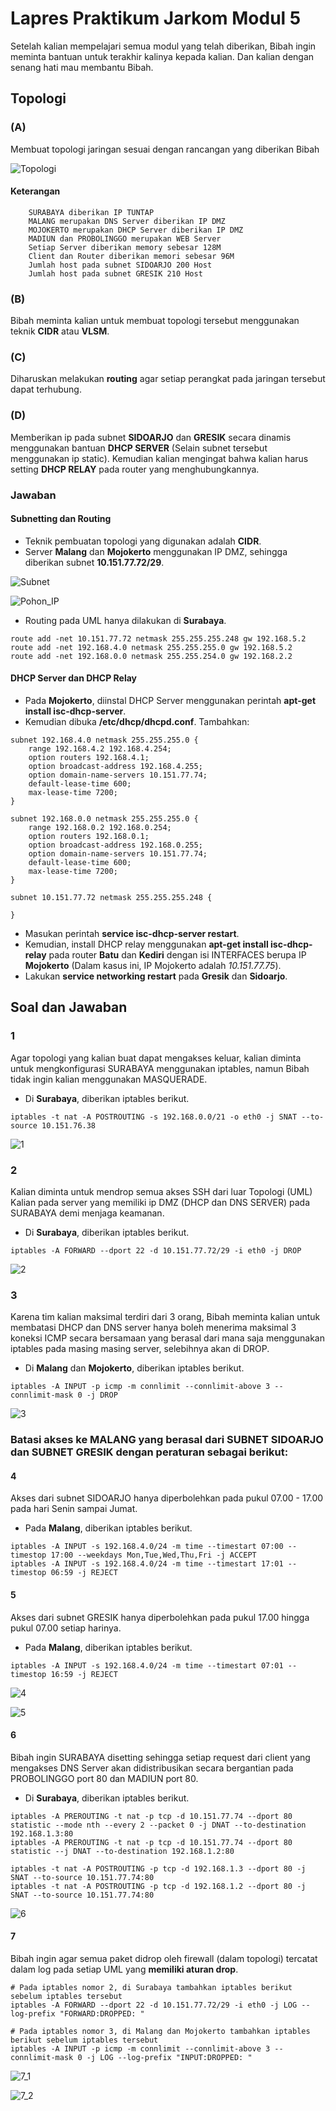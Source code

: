 # Lapres Praktikum Jarkom Modul 5

Setelah kalian mempelajari semua modul yang telah diberikan, Bibah ingin meminta bantuan untuk
terakhir kalinya kepada kalian. Dan kalian dengan senang hati mau membantu Bibah.

## Topologi

### (A)
Membuat topologi jaringan sesuai dengan rancangan yang diberikan Bibah

![Topologi](Topologi.png)

#### Keterangan
```
    SURABAYA diberikan IP TUNTAP
    MALANG merupakan DNS Server diberikan IP DMZ
    MOJOKERTO merupakan DHCP Server diberikan IP DMZ
    MADIUN dan PROBOLINGGO merupakan WEB Server
    Setiap Server diberikan memory sebesar 128M
    Client dan Router diberikan memori sebesar 96M
    Jumlah host pada subnet SIDOARJO 200 Host
    Jumlah host pada subnet GRESIK 210 Host
```

### (B)
Bibah meminta kalian untuk membuat topologi tersebut menggunakan teknik **CIDR** atau **VLSM**.

### (C)
Diharuskan melakukan **routing** agar setiap perangkat pada jaringan tersebut dapat terhubung.

### (D)
Memberikan ip pada subnet **SIDOARJO** dan **GRESIK** secara dinamis menggunakan bantuan **DHCP SERVER** (Selain subnet tersebut menggunakan ip static). Kemudian kalian mengingat bahwa kalian harus setting **DHCP RELAY** pada router yang menghubungkannya.

### Jawaban

#### Subnetting dan Routing
- Teknik pembuatan topologi yang digunakan adalah **CIDR**.
- Server **Malang** dan **Mojokerto** menggunakan IP DMZ, sehingga diberikan subnet **10.151.77.72/29**.

![Subnet](Subnet.png)

![Pohon_IP](Pohon_IP.png)

- Routing pada UML hanya dilakukan di **Surabaya**.
```
route add -net 10.151.77.72 netmask 255.255.255.248 gw 192.168.5.2
route add -net 192.168.4.0 netmask 255.255.255.0 gw 192.168.5.2
route add -net 192.168.0.0 netmask 255.255.254.0 gw 192.168.2.2
```

#### DHCP Server dan DHCP Relay
- Pada **Mojokerto**, diinstal DHCP Server menggunakan perintah **apt-get install isc-dhcp-server**.
- Kemudian dibuka **/etc/dhcp/dhcpd.conf**. Tambahkan:
```
subnet 192.168.4.0 netmask 255.255.255.0 {
    range 192.168.4.2 192.168.4.254;
    option routers 192.168.4.1;
    option broadcast-address 192.168.4.255;
    option domain-name-servers 10.151.77.74;
    default-lease-time 600;
    max-lease-time 7200;
}

subnet 192.168.0.0 netmask 255.255.255.0 {
    range 192.168.0.2 192.168.0.254;
    option routers 192.168.0.1;
    option broadcast-address 192.168.0.255;
    option domain-name-servers 10.151.77.74;
    default-lease-time 600;
    max-lease-time 7200;
}

subnet 10.151.77.72 netmask 255.255.255.248 {

}
```
- Masukan perintah **service isc-dhcp-server restart**.
- Kemudian, install DHCP relay menggunakan **apt-get install isc-dhcp-relay** pada router **Batu** dan **Kediri** dengan isi INTERFACES berupa IP **Mojokerto** (Dalam kasus ini, IP Mojokerto adalah *10.151.77.75*).
- Lakukan **service networking restart** pada **Gresik** dan **Sidoarjo**.

## Soal dan Jawaban

### 1
Agar topologi yang kalian buat dapat mengakses keluar, kalian diminta untuk mengkonfigurasi SURABAYA menggunakan iptables, namun Bibah tidak ingin kalian menggunakan MASQUERADE.

- Di **Surabaya**, diberikan iptables berikut.
```
iptables -t nat -A POSTROUTING -s 192.168.0.0/21 -o eth0 -j SNAT --to-source 10.151.76.38
```

![1](1.png)

### 2
Kalian diminta untuk mendrop semua akses SSH dari luar Topologi (UML) Kalian pada server yang memiliki ip DMZ (DHCP dan DNS SERVER) pada SURABAYA demi menjaga keamanan.

- Di **Surabaya**, diberikan iptables berikut.
```
iptables -A FORWARD --dport 22 -d 10.151.77.72/29 -i eth0 -j DROP
```

![2](2.png)

### 3
Karena tim kalian maksimal terdiri dari 3 orang, Bibah meminta kalian untuk membatasi DHCP dan DNS server hanya boleh menerima maksimal 3 koneksi ICMP secara bersamaan yang berasal dari mana saja menggunakan iptables pada masing masing server, selebihnya akan di DROP.

- Di **Malang** dan **Mojokerto**, diberikan iptables berikut.
```
iptables -A INPUT -p icmp -m connlimit --connlimit-above 3 --connlimit-mask 0 -j DROP
```

![3](3.png)

### Batasi akses ke MALANG yang berasal dari SUBNET SIDOARJO dan SUBNET GRESIK dengan peraturan sebagai berikut:

#### 4
Akses dari subnet SIDOARJO hanya diperbolehkan pada pukul 07.00 - 17.00 pada hari Senin sampai Jumat.

- Pada **Malang**, diberikan iptables berikut.
```
iptables -A INPUT -s 192.168.4.0/24 -m time --timestart 07:00 --timestop 17:00 --weekdays Mon,Tue,Wed,Thu,Fri -j ACCEPT
iptables -A INPUT -s 192.168.4.0/24 -m time --timestart 17:01 --timestop 06:59 -j REJECT
```

#### 5
Akses dari subnet GRESIK hanya diperbolehkan pada pukul 17.00 hingga pukul 07.00 setiap harinya.

- Pada **Malang**, diberikan iptables berikut.
```
iptables -A INPUT -s 192.168.4.0/24 -m time --timestart 07:01 --timestop 16:59 -j REJECT
```

![4](4.png)

![5](5.png)

#### 6
Bibah ingin SURABAYA disetting sehingga setiap request dari client yang mengakses DNS Server akan didistribusikan secara bergantian pada PROBOLINGGO port 80 dan MADIUN port 80.

- Di **Surabaya**, diberikan iptables berikut.
```
iptables -A PREROUTING -t nat -p tcp -d 10.151.77.74 --dport 80 statistic --mode nth --every 2 --packet 0 -j DNAT --to-destination 192.168.1.3:80
iptables -A PREROUTING -t nat -p tcp -d 10.151.77.74 --dport 80 statistic --j DNAT --to-destination 192.168.1.2:80

iptables -t nat -A POSTROUTING -p tcp -d 192.168.1.3 --dport 80 -j SNAT --to-source 10.151.77.74:80
iptables -t nat -A POSTROUTING -p tcp -d 192.168.1.2 --dport 80 -j SNAT --to-source 10.151.77.74:80
```

![6](6.png)

#### 7
Bibah ingin agar semua paket didrop oleh firewall (dalam topologi) tercatat dalam log pada setiap UML yang **memiliki aturan drop**.

```
# Pada iptables nomor 2, di Surabaya tambahkan iptables berikut sebelum iptables tersebut
iptables -A FORWARD --dport 22 -d 10.151.77.72/29 -i eth0 -j LOG --log-prefix "FORWARD:DROPPED: "

# Pada iptables nomor 3, di Malang dan Mojokerto tambahkan iptables berikut sebelum iptables tersebut
iptables -A INPUT -p icmp -m connlimit --connlimit-above 3 --connlimit-mask 0 -j LOG --log-prefix "INPUT:DROPPED: "
```

![7_1](7_1.png)

![7_2](7_2.png)